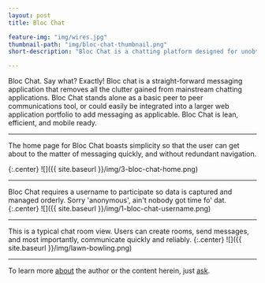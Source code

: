 ```yaml
---
layout: post
title: Bloc Chat

feature-img: "img/wires.jpg"
thumbnail-path: "img/bloc-chat-thumbnail.png"
short-description: "Bloc Chat is a chatting platform designed for unobtrusive discussion."

---
```

Bloc Chat.  Say what?  Exactly!  Bloc chat is a straight-forward messaging application that removes all the clutter gained from mainstream chatting applications.  Bloc Chat stands alone as a basic peer to peer communications tool, or could easily be integrated into a larger web application portfolio to add messaging as applicable.  Bloc Chat is lean, efficient, and mobile ready.

---
The home page for Bloc Chat boasts simplicity so that the user can get about to the matter of messaging quickly, and without redundant navigation.

{:.center}
![]({{ site.baseurl }}/img/3-bloc-chat-home.png)

---
Bloc Chat requires a username to participate so data is captured and managed orderly.  Sorry 'anonymous', ain't nobody got time fo' dat.
{:.center}
![]({{ site.baseurl }}/img/1-bloc-chat-username.png)

---
This is a typical chat room view.  Users can create rooms, send messages, and most importantly, communicate quickly and reliably.
{:.center}
![]({{ site.baseurl }}/img/lawn-bowling.png)

---
To learn more [about](/about) the author or the content herein, just [ask](/contact/).

